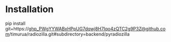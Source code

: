# Installation 

pip install git+https://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@github.com/timurua/radiozilla.git#subdirectory=backend/pyradiozilla